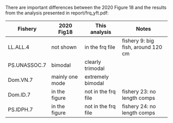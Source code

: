 There are important differences between the 2020 Figure 18 and the results from
the analysis presented in report/frq_yft.pdf:

Fishery      | 2020 Fig18      | This analysis       | Notes
------------ | --------------- | ------------------- | ----------------------------------
LL.ALL.4     | not shown       | in the frq file     | fishery 9: big fish, around 120 cm
PS.UNASSOC.7 | bimodal         | clearly trimodal    |
Dom.VN.7     | mainly one mode | extremely bimodal   |
Dom.ID.7     | in the figure   | not in the frq file | fishery 23: no length comps
PS.IDPH.7    | in the figure   | not in the frq file | fishery 24: no length comps
